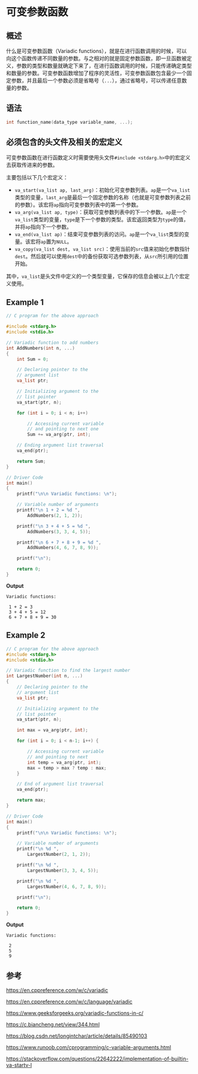 # 可变参数函数

## 概述

什么是可变参数函数（Variadic functions），就是在进行函数调用的时候，可以向这个函数传递不同数量的参数。与之相对的就是固定参数函数，即一旦函数被定义，参数的类型和数量就确定下来了，在进行函数调用的时候，只能传递确定类型和数量的参数。可变参数函数增加了程序的灵活性，可变参数函数包含最少一个固定参数，并且最后一个参数必须是省略号（`...`），通过省略号，可以传递任意数量的参数。

## 语法

```C
int function_name(data_type variable_name, ...);
```

## 必须包含的头文件及相关的宏定义

可变参数函数在进行函数定义时需要使用头文件`#include <stdarg.h>`中的宏定义去获取传进来的参数。

主要包括以下几个宏定义：
- `va_start(va_list ap, last_arg)`：初始化可变参数列表。`ap`是一个`va_list`类型的变量，`last_arg`是最后一个固定参数的名称（也就是可变参数列表之前的参数）。该宏将`ap`指向可变参数列表中的第一个参数。
- `va_arg(va_list ap, type)`：获取可变参数列表中的下一个参数。`ap`是一个`va_list`类型的变量，`type`是下一个参数的类型。该宏返回类型为`type`的值，并将`ap`指向下一个参数。
- `va_end(va_list ap)`：结束可变参数列表的访问。`ap`是一个`va_list`类型的变量。该宏将`ap`置为`NULL`。
- `va_copy(va_list dest, va_list src)`：使用当前的`src`值来初始化参数指针`dest`。然后就可以使用`dest`中的备份获取可选参数列表，从`src`所引用的位置开始。

其中，`va_list`是头文件中定义的一个类型变量，它保存的信息会被以上几个宏定义使用。

## Example 1

```C
// C program for the above approach

#include <stdarg.h>
#include <stdio.h>

// Variadic function to add numbers
int AddNumbers(int n, ...)
{
	int Sum = 0;

	// Declaring pointer to the
	// argument list
	va_list ptr;

	// Initializing argument to the
	// list pointer
	va_start(ptr, n);

	for (int i = 0; i < n; i++)

		// Accessing current variable
		// and pointing to next one
		Sum += va_arg(ptr, int);

	// Ending argument list traversal
	va_end(ptr);

	return Sum;
}

// Driver Code
int main()
{
	printf("\n\n Variadic functions: \n");

	// Variable number of arguments
	printf("\n 1 + 2 = %d ",
		AddNumbers(2, 1, 2));

	printf("\n 3 + 4 + 5 = %d ",
		AddNumbers(3, 3, 4, 5));

	printf("\n 6 + 7 + 8 + 9 = %d ",
		AddNumbers(4, 6, 7, 8, 9));

	printf("\n");

	return 0;
}
```

**Output**

```
Variadic functions: 

 1 + 2 = 3 
 3 + 4 + 5 = 12 
 6 + 7 + 8 + 9 = 30
```

## Example 2

```C
// C program for the above approach
#include <stdarg.h>
#include <stdio.h>

// Variadic function to find the largest number
int LargestNumber(int n, ...)
{
	// Declaring pointer to the
	// argument list
	va_list ptr;

	// Initializing argument to the
	// list pointer
	va_start(ptr, n);

	int max = va_arg(ptr, int);

	for (int i = 0; i < n-1; i++) {

		// Accessing current variable
		// and pointing to next
		int temp = va_arg(ptr, int);
		max = temp > max ? temp : max;
	}

	// End of argument list traversal
	va_end(ptr);

	return max;
}

// Driver Code
int main()
{
	printf("\n\n Variadic functions: \n");

	// Variable number of arguments
	printf("\n %d ",
		LargestNumber(2, 1, 2));

	printf("\n %d ",
		LargestNumber(3, 3, 4, 5));

	printf("\n %d ",
		LargestNumber(4, 6, 7, 8, 9));

	printf("\n");

	return 0;
}
```

**Output**

```
Variadic functions: 

 2 
 5 
 9
```

## 参考

https://en.cppreference.com/w/c/variadic

https://en.cppreference.com/w/c/language/variadic

https://www.geeksforgeeks.org/variadic-functions-in-c/

https://c.biancheng.net/view/344.html

https://blog.csdn.net/longintchar/article/details/85490103

https://www.runoob.com/cprogramming/c-variable-arguments.html

https://stackoverflow.com/questions/22642222/implementation-of-builtin-va-startv-l